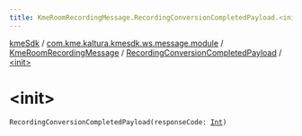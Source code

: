 ```yaml
---
title: KmeRoomRecordingMessage.RecordingConversionCompletedPayload.<init> - kmeSdk
---
```


[kmeSdk](../../../index.html) / [com.kme.kaltura.kmesdk.ws.message.module](../../index.html) / [KmeRoomRecordingMessage](../index.html) / [RecordingConversionCompletedPayload](index.html) / [&lt;init&gt;](./-init-.html)

# &lt;init&gt;

`RecordingConversionCompletedPayload(responseCode: `[`Int`](https://kotlinlang.org/api/latest/jvm/stdlib/kotlin/-int/index.html)`)`